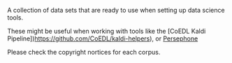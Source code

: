 A collection of data sets that are ready to use when setting up data science tools.

These might be useful when working with tools like the [CoEDL Kaldi Pipeline])https://github.com/CoEDL/kaldi-helpers), or [Persephone](https://github.com/oadams/persephone)

Please check the copyright nortices for each corpus.